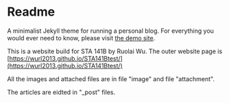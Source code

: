 # Readme

A minimalist Jekyll theme for running a personal blog. For everything you would ever need to know, please visit [the demo site](https://lenpaul.github.io/Lagrange/).

This is a website build for STA 141B by Ruolai Wu. The outer website page is [https://wurl2013.github.io/STA141Btest/](https://wurl2013.github.io/STA141Btest/)

All the images and attached files are in file "image" and file "attachment". 

The articles are eidted in "\_post" files.
